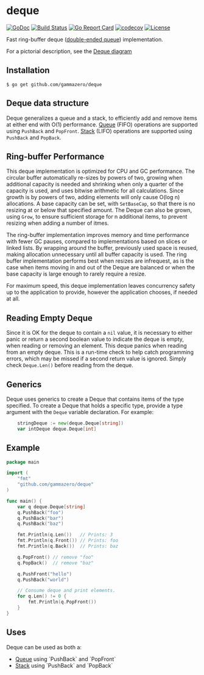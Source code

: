 # deque

[![GoDoc](https://pkg.go.dev/badge/github.com/gammazero/deque)](https://pkg.go.dev/github.com/gammazero/deque)
[![Build Status](https://github.com/gammazero/deque/actions/workflows/go.yml/badge.svg)](https://github.com/gammazero/deque/actions/workflows/go.yml)
[![Go Report Card](https://goreportcard.com/badge/github.com/gammazero/deque)](https://goreportcard.com/report/github.com/gammazero/deque)
[![codecov](https://codecov.io/gh/gammazero/deque/branch/master/graph/badge.svg)](https://codecov.io/gh/gammazero/deque)
[![License](https://img.shields.io/badge/License-MIT-blue.svg)](LICENSE)

Fast ring-buffer deque ([double-ended queue](https://en.wikipedia.org/wiki/Double-ended_queue)) implementation.

For a pictorial description, see the [Deque diagram](https://github.com/gammazero/deque/wiki)

## Installation

```
$ go get github.com/gammazero/deque
```

## Deque data structure

Deque generalizes a queue and a stack, to efficiently add and remove items at either end with O(1) performance. [Queue](https://en.wikipedia.org/wiki/Queue_(abstract_data_type)) (FIFO) operations are supported using `PushBack` and `PopFront`. [Stack](https://en.wikipedia.org/wiki/Stack_(abstract_data_type)) (LIFO) operations are supported using `PushBack` and `PopBack`.

## Ring-buffer Performance

This deque implementation is optimized for CPU and GC performance. The circular buffer automatically re-sizes by powers of two, growing when additional capacity is needed and shrinking when only a quarter of the capacity is used, and uses bitwise arithmetic for all calculations. Since growth is by powers of two, adding elements will only cause O(log n) allocations. A base capacity can be set, with `SetBaseCap`, so that there is no resizing at or below that specified amount. The Deque can also be grown, using `Grow`, to ensure sufficient storage for n additional items, to prevent resizing when adding a number of itmes.

The ring-buffer implementation improves memory and time performance with fewer GC pauses, compared to implementations based on slices or linked lists. By wrapping around the buffer, previously used space is reused, making allocation unnecessary until all buffer capacity is used. The ring buffer implementation performs best when resizes are infrequest, as is the case when items moving in and out of the Deque are balanced or when the base capacity is large enough to rarely require a resize.

For maximum speed, this deque implementation leaves concurrency safety up to the application to provide, however the application chooses, if needed at all.

## Reading Empty Deque

Since it is OK for the deque to contain a `nil` value, it is necessary to either panic or return a second boolean value to indicate the deque is empty, when reading or removing an element. This deque panics when reading from an empty deque. This is a run-time check to help catch programming errors, which may be missed if a second return value is ignored. Simply check `Deque.Len()` before reading from the deque.

## Generics

Deque uses generics to create a Deque that contains items of the type specified. To create a Deque that holds a specific type, provide a type argument with the `Deque` variable declaration. For example:
```go
    stringDeque := new(deque.Deque[string])
    var intDeque deque.Deque[int]
```

## Example

```go
package main

import (
    "fmt"
    "github.com/gammazero/deque"
)

func main() {
    var q deque.Deque[string]
    q.PushBack("foo")
    q.PushBack("bar")
    q.PushBack("baz")

    fmt.Println(q.Len())   // Prints: 3
    fmt.Println(q.Front()) // Prints: foo
    fmt.Println(q.Back())  // Prints: baz

    q.PopFront() // remove "foo"
    q.PopBack()  // remove "baz"

    q.PushFront("hello")
    q.PushBack("world")

    // Consume deque and print elements.
    for q.Len() != 0 {
        fmt.Println(q.PopFront())
    }
}
```

## Uses

Deque can be used as both a:
- [Queue](https://en.wikipedia.org/wiki/Queue_(abstract_data_type)) using `PushBack` and `PopFront`
- [Stack](https://en.wikipedia.org/wiki/Stack_(abstract_data_type)) using `PushBack` and `PopBack`
